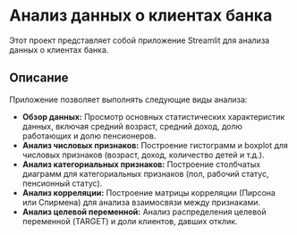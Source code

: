 # Анализ данных о клиентах банка

Этот проект представляет собой приложение Streamlit для анализа данных о клиентах банка. 

## Описание

Приложение позволяет выполнять следующие виды анализа:

- **Обзор данных:** Просмотр основных статистических характеристик данных, включая средний возраст, средний доход, долю работающих и долю пенсионеров.
- **Анализ числовых признаков:** Построение гистограмм и boxplot для числовых признаков (возраст, доход, количество детей и т.д.).
- **Анализ категориальных признаков:** Построение столбчатых диаграмм для категориальных признаков (пол, рабочий статус, пенсионный статус).
- **Анализ корреляции:** Построение матрицы корреляции (Пирсона или Спирмена) для анализа взаимосвязи между признаками.
- **Анализ целевой переменной:** Анализ распределения целевой переменной (TARGET) и доли клиентов, давших отклик.

